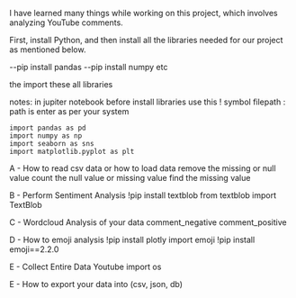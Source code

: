 I have learned many things while working on this project, which involves analyzing YouTube comments.

First, install Python, and then install all the libraries needed for our project as mentioned below.

  --pip install pandas
  --pip install numpy etc

the import these all libraries 

notes: in jupiter notebook before install libraries use this ! symbol
filepath : path is enter as per your system

    import pandas as pd
    import numpy as np
    import seaborn as sns
    import matplotlib.pyplot as plt

A - How to read csv data or how to load data 
    remove the missing or null value 
    count the null value or missing value 
    find the missing value

B - Perform Sentiment Analysis
    !pip install textblob
    from textblob import TextBlob

C - Wordcloud Analysis of your data
    comment_negative
    comment_positive

D - How to emoji analysis
    !pip install plotly
    import emoji
    !pip install emoji==2.2.0

E - Collect Entire Data Youtube
    import os

E - How to export your data into (csv, json, db)
